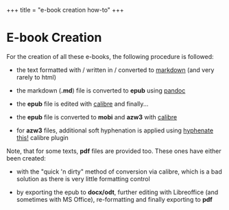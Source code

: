 +++
title = "e-book creation how-to"
+++

# E-book Creation
 
 For the creation of all these e-books, the following procedure is followed:

- the text formatted with / written in / converted to [markdown](https://en.wikipedia.org/wiki/Markdown) (and very rarely to html)

- the markdown (**.md**) file is converted to **epub** using [pandoc](https://pandoc.org/)

- the **epub** file is edited with [calibre](https://calibre-ebook.com/) and finally...

- the **epub** file is converted to **mobi** and **azw3** with [calibre](https://calibre-ebook.com/)

- for **azw3** files, additional soft hyphenation is applied using [hyphenate this!](https://www.mobileread.com/forums/showthread.php?t=208534) calibre plugin

Note, that for some texts, **pdf** files are provided too. These ones have either been created:

- with the "quick 'n dirty" method of conversion via calibre, which is a bad solution as there is very little formatting control

- by exporting the epub to **docx/odt**, further editing with Libreoffice (and sometimes with MS Office), re-formatting and finally exporting to **pdf**
